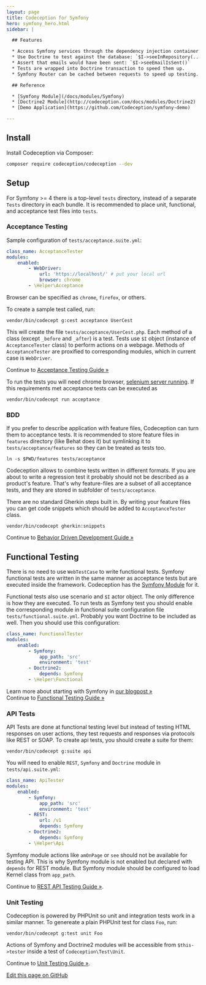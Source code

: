 ```yaml
---
layout: page
title: Codeception for Symfony
hero: symfony_hero.html
sidebar: |

  ## Features

  * Access Symfony services through the dependency injection container: `$I->grabService(...)`
  * Use Doctrine to test against the database: `$I->seeInRepository(...)`
  * Assert that emails would have been sent: `$I->seeEmailIsSent()`
  * Tests are wrapped into Doctrine transaction to speed them up.
  * Symfony Router can be cached between requests to speed up testing.

  ## Reference

  * [Symfony Module](/docs/modules/Symfony) 
  * [Doctrine2 Module](http://codeception.com/docs/modules/Doctrine2)
  * [Demo Application](https://github.com/Codeception/symfony-demo)

---
```


## Install

Install Codeception via Composer:

```bash
composer require codeception/codeception --dev
```

## Setup

For Symfony >= 4 there is a top-level `tests` directory, instead of a separate `Tests` directory in each bundle.
It is recommended to place unit, functional, and acceptance test files into `tests`.

### Acceptance Testing

Sample configuration of `tests/acceptance.suite.yml`:

```yaml
class_name: AcceptanceTester
modules:
    enabled:
        - WebDriver:
            url: 'https://localhost/' # put your local url
            browser: chrome
        - \Helper\Acceptance            
```

Browser can be specified as `chrome`, `firefox`, or others. 

To create a sample test called, run:

```
vendor/bin/codecept g:cest acceptance UserCest
```

This will create the file `tests/acceptance/UserCest.php`. Each method of a class (except `_before` and `_after`) is a test. Tests use `$I` object (instance of `AcceptanceTester` class) to perform actions on a webpage. Methods of `AcceptanceTester` are proxified to corresponding modules, which in current case is `WebDriver`. 

<div class="alert alert-warning">
  <span class="glyphicon glyphicon-info-sign" aria-hidden="true"></span>
  Continue to <a href="http://codeception.com/docs/03-AcceptanceTests">Acceptance Testing Guide &raquo;</a>
</div>

To run the tests you will need chrome browser, [selenium server running](http://codeception.com/docs/modules/WebDriver#Selenium). If this requirements met acceptance tests can be executed as

```
vendor/bin/codecept run acceptance
```

### BDD

If you prefer to describe application with feature files, Codeception can turn them to acceptance tests. It is recommended to store feature files in `features` directory (like Behat does it) but symlinking it to `tests/acceptance/features` so they can be treated as tests too. 

```
ln -s $PWD/features tests/acceptance
```

Codeception allows to combine tests written in different formats. If you are about to write a regression test it probably should not be described as a product's feature. That's why feature-files are a subset of all acceptance tests, and they are stored in subfolder of `tests/acceptance`. 

There are no standard Gherkin steps built in. By writing your feature files you can get code snippets which should be added to `AcceptanceTester` class. 

```
vendor/bin/codecept gherkin:snippets
```

<div class="alert alert-warning">
  <span class="glyphicon glyphicon-info-sign" aria-hidden="true"></span>
  Continue to <a href="http://codeception.com/docs/07-BDD">Behavior Driven Development Guide &raquo;</a>
</div>

## Functional Testing

There is no need to use `WebTestCase` to write functional tests. Symfony functional tests are written in the same manner as acceptance tests but are executed inside the framework. Codeception has the [Symfony Module](http://codeception.com/docs/modules/Symfony) for it. 

Functional tests also use scenario and `$I` actor object. The only difference is how they are executed. To run tests as Symfony test you should enable the corresponding module in functional suite configuration file `tests/functional.suite.yml`. Probably you want Doctrine to be included as well. Then you should use this configuration:

```yaml
class_name: FunctionalTester
modules:
    enabled:
        - Symfony:
            app_path: 'src'
            environment: 'test'
        - Doctrine2:
            depends: Symfony
        - \Helper\Functional
```

<div class="alert alert-warning">
  <span class="glyphicon glyphicon-info-sign" aria-hidden="true"></span>
  Learn more about starting with Symfony in <a href="http://codeception.com/09-04-2015/using-codeception-for-symfony-projects.html">our blogpost &raquo;</a>
</div>

<div class="alert alert-warning">
  <span class="glyphicon glyphicon-info-sign" aria-hidden="true"></span>
  Continue to <a href="http://codeception.com/docs/04-FunctionalTests">Functional Testing Guide &raquo;</a>
</div>

### API Tests

API Tests are done at functional testing level but instead of testing HTML responses on user actions, they test requests and responses via protocols like REST or SOAP. To create api tests, you should create a suite for them:

```
vendor/bin/codecept g:suite api
```

You will need to enable `REST`, `Symfony` and `Doctrine` module in `tests/api.suite.yml`:

```yaml
class_name: ApiTester
modules:
    enabled:
        - Symfony:
            app_path: 'src'
            environment: 'test'
        - REST:
            url: /v1
            depends: Symfony
        - Doctrine2:
            depends: Symfony
        - \Helper\Api
```

Symfony module actions like `amOnPage` or `see` should not be available for testing API. This is why Symfony module is not enabled but declared with `depends` for REST module. But Symfony module should be configured to load Kernel class from `app_path`.


<div class="alert alert-warning">
  <span class="glyphicon glyphicon-info-sign" aria-hidden="true"></span>
  Continue to <a href="http://codeception.com/docs/10-APITesting#REST-API">REST API Testing Guide &raquo;</a>.
</div>


### Unit Testing

Codeception is powered by PHPUnit so unit and integration tests work in a similar manner. To genereate a plain PHPUnit test for class `Foo`, run:

```
vendor/bin/codecept g:test unit Foo
```

Actions of Symfony and Doctrine2 modules will be accessible from `$this->tester` inside a test of `Codeception\Test\Unit`.

<div class="alert alert-warning">
  <span class="glyphicon glyphicon-info-sign" aria-hidden="true"></span>
  Continue to <a href="http://codeception.com/docs/05-UnitTests">Unit Testing Guide &raquo;</a>.
</div>

[Edit this page on GitHub](https://github.com/Codeception/codeception.github.com/blob/master/for/symfony.md)
